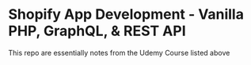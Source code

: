 # Shopify App Development - Vanilla PHP, GraphQL, & REST API

This repo are essentially notes from the Udemy Course listed above